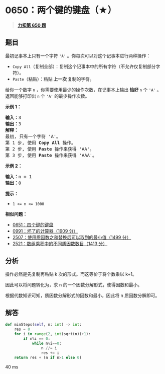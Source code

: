 # 0650：两个键的键盘（★）


> <u>**[力扣第 650 题](https://leetcode.cn/problems/2-keys-keyboard/)**</u>

## 题目

<p>最初记事本上只有一个字符 <code>'A'</code> 。你每次可以对这个记事本进行两种操作：</p>

<ul>
<li><code>Copy All</code>（复制全部）：复制这个记事本中的所有字符（不允许仅复制部分字符）。</li>
<li><code>Paste</code>（粘贴）：粘贴<strong> 上一次 </strong>复制的字符。</li>
</ul>

<p>给你一个数字 <code>n</code> ，你需要使用最少的操作次数，在记事本上输出 <strong>恰好</strong> <code>n</code> 个 <code>'A'</code> 。返回能够打印出 <code>n</code> 个 <code>'A'</code> 的最少操作次数。</p>



<p><strong>示例 1：</strong></p>

<pre>
<strong>输入：</strong>3
<strong>输出：</strong>3
<strong>解释：</strong>
最初, 只有一个字符 'A'。
第 1 步, 使用 <strong>Copy All</strong> 操作。
第 2 步, 使用 <strong>Paste </strong>操作来获得 'AA'。
第 3 步, 使用 <strong>Paste</strong> 操作来获得 'AAA'。
</pre>

<p><strong>示例 2：</strong></p>

<pre>
<strong>输入：</strong>n = 1
<strong>输出：</strong>0
</pre>



<p><strong>提示：</strong></p>

<ul>
<li><code>1 &lt;= n &lt;= 1000</code></li>
</ul>


**相似问题：**
- [0651：四个键的键盘](/leetcode/0651)
- [0991：坏了的计算器（1909 分）](/leetcode/0991)
- [2507：使用质因数之和替换后可以取到的最小值（1499 分）](/leetcode/2507)
- [2521：数组乘积中的不同质因数数目（1413 分）](/leetcode/2521)


## 分析

操作必然是先复制再粘贴 k 次的形式。而这等价于将个数乘以 k+1。

因此可以将问题转化为，求 n 的一个因数分解形式，使得因数和最小。

根据代数知识可知，质因数分解形式的因数和最小，因此将 n 质因数分解即可。

## 解答

```python
def minSteps(self, n: int) -> int:
    res = 0
    for i in range(2, int(sqrt(n))+1):
        if n%i == 0:
            while n%i==0:
                n //= i
                res += i
    return res + (n if n>1 else 0)
```
40 ms

